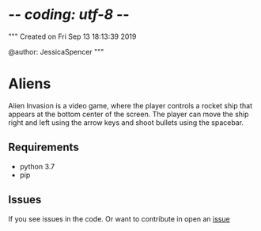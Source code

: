 # -*- coding: utf-8 -*-
"""
Created on Fri Sep 13 18:13:39 2019

@author: JessicaSpencer
"""

# Aliens
Alien Invasion is a video game, where the player controls a rocket ship that appears at the bottom
center of the screen. The player can move the ship right and left using the arrow keys and shoot bullets
using the spacebar. 

## Requirements
* python 3.7
* pip

## Issues
If you see issues in the code. Or want to contribute in open an [issue](https://github.com/jesspencer/aliens/issues)